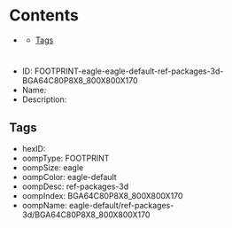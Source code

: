 



Contents
========

* [](#)
	* [Tags](#tags)

# 

- ID: FOOTPRINT-eagle-eagle-default-ref-packages-3d-BGA64C80P8X8_800X800X170
- Name: 
- Description: 

## Tags

- hexID: 
- oompType: FOOTPRINT
- oompSize: eagle
- oompColor: eagle-default
- oompDesc: ref-packages-3d
- oompIndex: BGA64C80P8X8_800X800X170
- oompName: eagle-default/ref-packages-3d/BGA64C80P8X8_800X800X170
